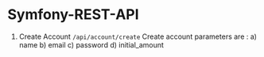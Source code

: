 # Symfony-REST-API

1) Create Account
`/api/account/create`
 Create account parameters are : a) name
                                 b) email
                                 c) password
                                 d) initial_amount
